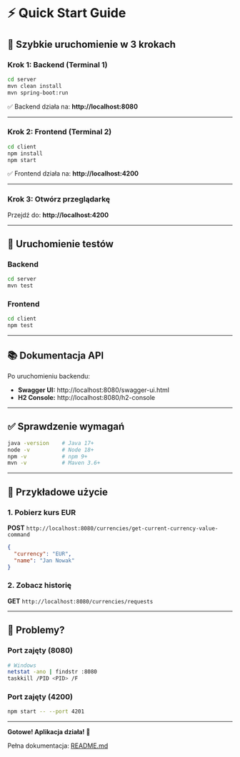 # ⚡ Quick Start Guide

## 🚀 Szybkie uruchomienie w 3 krokach

### Krok 1: Backend (Terminal 1)
```bash
cd server
mvn clean install
mvn spring-boot:run
```
✅ Backend działa na: **http://localhost:8080**

---

### Krok 2: Frontend (Terminal 2)
```bash
cd client
npm install
npm start
```
✅ Frontend działa na: **http://localhost:4200**

---

### Krok 3: Otwórz przeglądarkę
Przejdź do: **http://localhost:4200**

---

## 🧪 Uruchomienie testów

### Backend
```bash
cd server
mvn test
```

### Frontend
```bash
cd client
npm test
```

---

## 📚 Dokumentacja API
Po uruchomieniu backendu:
- **Swagger UI:** http://localhost:8080/swagger-ui.html
- **H2 Console:** http://localhost:8080/h2-console

---

## ✅ Sprawdzenie wymagań
```bash
java -version    # Java 17+
node -v          # Node 18+
npm -v           # npm 9+
mvn -v           # Maven 3.6+
```

---

## 🎯 Przykładowe użycie

### 1. Pobierz kurs EUR
**POST** `http://localhost:8080/currencies/get-current-currency-value-command`
```json
{
  "currency": "EUR",
  "name": "Jan Nowak"
}
```

### 2. Zobacz historię
**GET** `http://localhost:8080/currencies/requests`

---

## 🐛 Problemy?

### Port zajęty (8080)
```bash
# Windows
netstat -ano | findstr :8080
taskkill /PID <PID> /F
```

### Port zajęty (4200)
```bash
npm start -- --port 4201
```

---

**Gotowe! Aplikacja działa! 🎉**

Pełna dokumentacja: [README.md](README.md)
